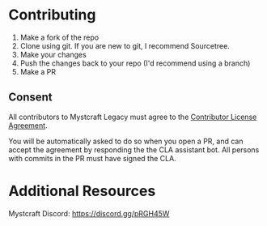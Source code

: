 # Contributing

1. Make a fork of the repo
1. Clone using git. If you are new to git, I recommend Sourcetree.
1. Make your changes
1. Push the changes back to your repo (I'd recommend using a branch)
1. Make a PR

## Consent
All contributors to Mystcraft Legacy must agree to the [Contributor License Agreement](https://github.com/Mystcraft/Mystcraft-Legacy/blob/cla/CLA.md).

You will be automatically asked to do so when you open a PR, and can accept the agreement by responding the the CLA assistant bot. All persons with commits in the PR must have signed the CLA.

# Additional Resources
Mystcraft Discord: https://discord.gg/pRGH45W

